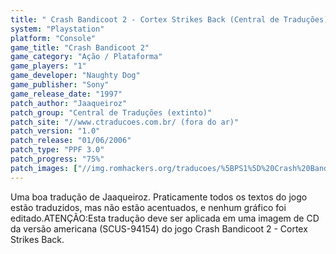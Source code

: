 ```yaml
---
title: " Crash Bandicoot 2 - Cortex Strikes Back (Central de Traduções)"
system: "Playstation"
platform: "Console"
game_title: "Crash Bandicoot 2"
game_category: "Ação / Plataforma"
game_players: "1"
game_developer: "Naughty Dog"
game_publisher: "Sony"
game_release_date: "1997"
patch_author: "Jaaqueiroz"
patch_group: "Central de Traduções (extinto)"
patch_site: "//www.ctraducoes.com.br/ (fora do ar)"
patch_version: "1.0"
patch_release: "01/06/2006"
patch_type: "PPF 3.0"
patch_progress: "75%"
patch_images: ["//img.romhackers.org/traducoes/%5BPS1%5D%20Crash%20Bandicoot%202%20-%20Cortex%20Strikes%20Back%20-%20Central%20de%20Tradu%C3%A7%C3%B5es%20-%201.jpg","//img.romhackers.org/traducoes/%5BPS1%5D%20Crash%20Bandicoot%202%20-%20Cortex%20Strikes%20Back%20-%20Central%20de%20Tradu%C3%A7%C3%B5es%20-%202.jpg","//img.romhackers.org/traducoes/%5BPS1%5D%20Crash%20Bandicoot%202%20-%20Cortex%20Strikes%20Back%20-%20Central%20de%20Tradu%C3%A7%C3%B5es%20-%203.jpg"]
---
```

Uma boa tradução de Jaaqueiroz. Praticamente todos os textos do jogo estão traduzidos, mas não estão acentuados, e nenhum gráfico foi editado.ATENÇÃO:Esta tradução deve ser aplicada em uma imagem de CD da versão americana (SCUS-94154) do jogo Crash Bandicoot 2 - Cortex Strikes Back.